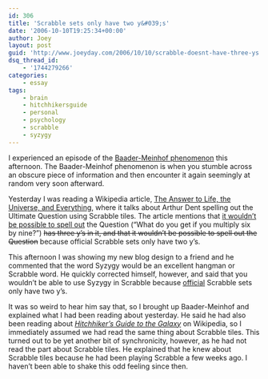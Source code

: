 ```yaml
---
id: 306
title: 'Scrabble sets only have two y&#039;s'
date: '2006-10-10T19:25:34+00:00'
author: Joey
layout: post
guid: 'http://www.joeyday.com/2006/10/10/scrabble-doesnt-have-three-ys'
dsq_thread_id:
    - '1744279266'
categories:
    - essay
tags:
    - brain
    - hitchhikersguide
    - personal
    - psychology
    - scrabble
    - syzygy
---
```


I experienced an episode of the [Baader-Meinhof phenomenon](http://www.damninteresting.com/?p=417) this afternoon. The Baader-Meinhof phenomenon is when you stumble across an obscure piece of information and then encounter it again seemingly at random very soon afterward.

Yesterday I was reading a Wikipedia article, [The Answer to Life, the Universe, and Everything](http://en.wikipedia.org/wiki/The_Answer_to_Life%2C_the_Universe%2C_and_Everything), where it talks about Arthur Dent spelling out the Ultimate Question using Scrabble tiles. The article mentions that <ins datetime="2006-10-14T17:35:12+00:00">it wouldn’t be possible to spell out</ins> the Question (“What do you get if you multiply six by nine?”) <del datetime="2006-10-14T17:35:12+00:00">has three y’s in it, and that it wouldn’t be possible to spell out the Question</del> because official Scrabble sets only have two y’s.

This afternoon I was showing my new blog design to a friend and he commented that the word Syzygy would be an excellent hangman or Scrabble word. He quickly corrected himself, however, and said that you wouldn’t be able to use Syzygy in Scrabble because <ins datetime="2006-10-14T17:35:12+00:00">official</ins> Scrabble sets only have two y’s.

It was so weird to hear him say that, so I brought up Baader-Meinhof and explained what I had been reading about yesterday. He said he had also been reading about <cite>[Hitchhiker’s Guide to the Galaxy](http://en.wikipedia.org/wiki/Hitchhiker%27s_Guide_to_the_Galaxy)</cite> on Wikipedia, so I immediately assumed we had read the same thing about Scrabble tiles. This turned out to be yet another bit of synchronicity, however, as he had not read the part about Scrabble tiles. He explained that he knew about Scrabble tiles because he had been playing Scrabble a few weeks ago. I haven’t been able to shake this odd feeling since then.